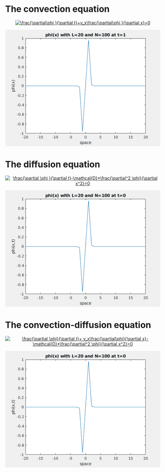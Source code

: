 # The convection equation
<p align="center">
<a href="https://www.codecogs.com/eqnedit.php?latex=\frac{\partial\phi&space;}{\partial&space;t}&plus;v_x\frac{\partial\phi&space;}{\partial&space;x}=0" target="_blank"><img src="https://latex.codecogs.com/gif.latex?\frac{\partial\phi&space;}{\partial&space;t}&plus;v_x\frac{\partial\phi&space;}{\partial&space;x}=0" title="\frac{\partial\phi }{\partial t}+v_x\frac{\partial\phi }{\partial x}=0" /></a>

</p>

<p align="center">
  <img src="Convection.gif"/></p>

# The diffusion equation

<p align="center">
<a href="https://www.codecogs.com/eqnedit.php?latex=\frac{\partial&space;\phi&space;}{\partial&space;t}-\mathcal{D}*\frac{\partial^2&space;\phi}{\partial&space;x^2}=0" target="_blank"><img src="https://latex.codecogs.com/gif.latex?\frac{\partial&space;\phi&space;}{\partial&space;t}-\mathcal{D}*\frac{\partial^2&space;\phi}{\partial&space;x^2}=0" title="\frac{\partial \phi }{\partial t}-\mathcal{D}*\frac{\partial^2 \phi}{\partial x^2}=0" /></a>
</p>

<p align="center">
  <img src="Diffusion.gif"/></p>

# The convection-diffusion equation

<p align="center">
<a href="https://www.codecogs.com/eqnedit.php?latex=\frac{\partial&space;\phi}{\partial&space;t}&plus;&space;v_x\frac{\partial\phi}{\partial&space;x}-\mathcal{D}*\frac{\partial^2&space;\phi}{\partial&space;x^2}=0" target="_blank"><img src="https://latex.codecogs.com/gif.latex?\frac{\partial&space;\phi}{\partial&space;t}&plus;&space;v_x\frac{\partial\phi}{\partial&space;x}-\mathcal{D}*\frac{\partial^2&space;\phi}{\partial&space;x^2}=0" title="\frac{\partial \phi}{\partial t}+ v_x\frac{\partial\phi}{\partial x}-\mathcal{D}*\frac{\partial^2 \phi}{\partial x^2}=0" /></a>
</p>
<p align="center">
  <img src="ConvectionDiffusion.gif"/></p>
